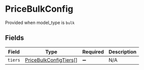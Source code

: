 # PriceBulkConfig

Provided when model_type is `bulk`


## Fields

| Field                                                                 | Type                                                                  | Required                                                              | Description                                                           |
| --------------------------------------------------------------------- | --------------------------------------------------------------------- | --------------------------------------------------------------------- | --------------------------------------------------------------------- |
| `tiers`                                                               | [PriceBulkConfigTiers](../../models/shared/pricebulkconfigtiers.md)[] | :heavy_minus_sign:                                                    | N/A                                                                   |
